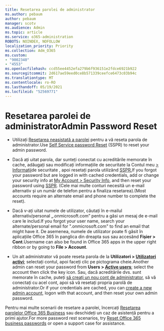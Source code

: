 ```yaml
---
title: Resetarea parolei de administrator
ms.author: pebaum
author: pebaum
manager: scotv
ms.audience: Admin
ms.topic: article
ms.service: o365-administration
ROBOTS: NOINDEX, NOFOLLOW
localization_priority: Priority
ms.collection: Adm_O365
ms.custom:
- "9002340"
- "4553"
ms.openlocfilehash: ccd55ee4452efa279b6f936151e2fdce6921b922
ms.sourcegitcommit: 2d617ae59eed0ce8b571339ceefce6473c03b94c
ms.translationtype: MT
ms.contentlocale: ro-RO
ms.lasthandoff: 05/19/2021
ms.locfileid: "52569771"
---
```

# <a name="admin-password-reset"></a><span data-ttu-id="a283e-102">Resetarea parolei de administrator</span><span class="sxs-lookup"><span data-stu-id="a283e-102">Admin Password Reset</span></span>

- <span data-ttu-id="a283e-103">Utilizați [Resetarea neasistată a parolei](https://passwordreset.microsoftonline.com/) pentru a vă reseta parola de administrator.</span><span class="sxs-lookup"><span data-stu-id="a283e-103">Use [Self Service password Reset](https://passwordreset.microsoftonline.com/) (SSPR) to reset your admin password.</span></span>

- <span data-ttu-id="a283e-104">Dacă ați uitat parola, dar sunteți conectat cu acreditările memorate în cache, adăugați sau modificați informațiile de securitate la Contul meu [> Informații](https://mysignins.microsoft.com/security-info)de securitate , apoi resetați parola utilizând [SSPR.](https://passwordreset.microsoftonline.com/)</span><span class="sxs-lookup"><span data-stu-id="a283e-104">If you forgot your password but are logged in with cached credentials, add or change your security info at [My Account > Security Info](https://mysignins.microsoft.com/security-info), and then reset your password using [SSPR](https://passwordreset.microsoftonline.com/).</span></span> <span data-ttu-id="a283e-105">(Cele mai multe conturi necesită un e-mail alternativ și un număr de telefon pentru a finaliza resetarea).</span><span class="sxs-lookup"><span data-stu-id="a283e-105">(Most accounts require an alternate email and phone number to complete the reset).</span></span>

- <span data-ttu-id="a283e-106">Dacă v-ați uitat numele de utilizator, căutați în e-mailul alternativ/personal „.onmicrosoft.com” pentru a găsi un mesaj de e-mail care le includ.</span><span class="sxs-lookup"><span data-stu-id="a283e-106">If you forgot your user name, search your alternate/personal email for ".onmicrosoft.com" to find an email that might have it.</span></span>  <span data-ttu-id="a283e-107">De asemenea, numele de utilizator poate fi găsit în aplicațiile Office 365 în panglica din dreapta sus sau accesând **Fișier > Cont**.</span><span class="sxs-lookup"><span data-stu-id="a283e-107">Username can also be found in Office 365 apps in the upper right ribbon or by going to **File > Account**.</span></span>

- <span data-ttu-id="a283e-108">Un alt administrator vă poate reseta parola de la **Utilizatori > [Utilizatori activi](https://portal.office.com/adminportal/home#/users)**; selectați contul, apoi faceți clic pe pictograma cheie.</span><span class="sxs-lookup"><span data-stu-id="a283e-108">Another admin can reset your password from **Users > [Active users](https://portal.office.com/adminportal/home#/users)**; select the account then click the key icon.</span></span>  <span data-ttu-id="a283e-109">Sau, dacă acreditările dvs. sunt memorate în cache, puteți [să creați un nou cont de administrator](https://portal.office.com/adminportal/home#/users), să vă conectați cu acel cont, apoi să vă resetați propria parolă de administrator.</span><span class="sxs-lookup"><span data-stu-id="a283e-109">Or if your credentials are cached, you can [create a new admin account](https://portal.office.com/adminportal/home#/users), logon with that account, and then reset your own admin password.</span></span>

<span data-ttu-id="a283e-110">Pentru mai multe scenarii de resetare a parolei, încercați [Resetarea parolelor Office 365 Business](/microsoft-365/admin/add-users/reset-passwords) sau deschideți un caz de asistență pentru a primi ajutor.</span><span class="sxs-lookup"><span data-stu-id="a283e-110">For more password rest scenarios, try [Reset Office 365 business passwords](/microsoft-365/admin/add-users/reset-passwords) or open a support case for assistance.</span></span>
